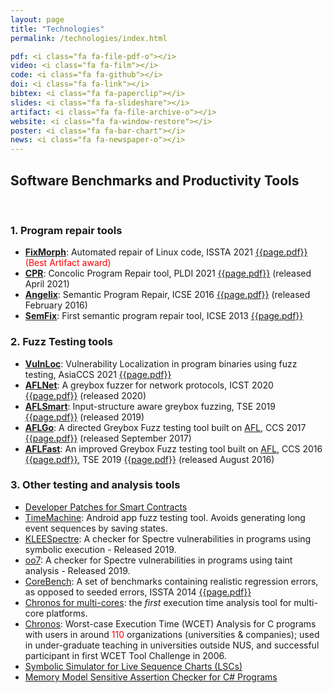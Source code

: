 ```yaml
---
layout: page
title: "Technologies"
permalink: /technologies/index.html

pdf: <i class="fa fa-file-pdf-o"></i>
video: <i class="fa fa-film"></i>
code: <i class="fa fa-github"></i>
doi: <i class="fa fa-link"></i>
bibtex: <i class="fa fa-paperclip"></i>
slides: <i class="fa fa-slideshare"></i>
artifact: <i class="fa fa-file-archive-o"></i>
website: <i class="fa fa-window-restore"></i>
poster: <i class="fa fa-bar-chart"></i>
news: <i class="fa fa-newspaper-o"></i>
---
```


## Software Benchmarks and Productivity Tools
<br>

### 1. Program repair tools

* **[FixMorph](https://fixmorph.github.io)**: Automated repair of Linux code, ISSTA 2021 [{{page.pdf}}](https://abhikrc.com/pdf/ISSTA21.pdf) <font color="#FF0000">(Best Artifact award)</font>
* **[CPR](https://cpr-tool.github.io)**: Concolic Program Repair tool, PLDI 2021 [{{page.pdf}}](https://abhikrc.com/pdf/PLDI21.pdf) (released April 2021)
* **[Angelix](http://angelix.io)**: Semantic Program Repair, ICSE 2016 [{{page.pdf}}](https://abhikrc.com/pdf/ICSE16-angelix.pdf) (released February 2016)
* **[SemFix](http://angelix.io#semfix)**: First semantic program repair tool, ICSE 2013 [{{page.pdf}}](https://abhikrc.com/pdf/ICSE13-SEMFIX.pdf)

### 2. Fuzz Testing tools

* **[VulnLoc](https://github.com/VulnLoc/VulnLoc)**: Vulnerability Localization in program binaries using fuzz testing, AsiaCCS 2021 [{{page.pdf}}](https://abhikrc.com/pdf/AsiaCCS21.pdf)
* **[AFLNet](https://github.com/aflnet/aflnet)**: A greybox fuzzer for network protocols, ICST 2020 [{{page.pdf}}](https://abhikrc.com/pdf/AFLNet-ICST20.pdf) (released 2020)
* **[AFLSmart](https://github.com/aflsmart/aflsmart)**: Input-structure aware greybox fuzzing, TSE 2019 [{{page.pdf}}](https://abhikrc.com/pdf/TSE19AFLSmart.pdf) (released 2019)
* **[AFLGo](https://github.com/aflgo/aflgo)**: A directed Greybox Fuzz testing tool built on [AFL](http://lcamtuf.coredump.cx/afl/), CCS 2017 [{{page.pdf}}](https://abhikrc.com/pdf/CCS17.pdf) (released September 2017)
* **[AFLFast](https://github.com/mboehme/aflfast)**: An improved Greybox Fuzz testing tool built on [AFL](http://lcamtuf.coredump.cx/afl/), CCS 2016 [{{page.pdf}}](https://abhikrc.com/pdf/CCS16.pdf), TSE 2019 [{{page.pdf}}](https://abhikrc.com/pdf/TSE19.pdf) (released August 2016)

### 3. Other testing and analysis tools

* [Developer Patches for Smart Contracts](https://github.com/Mayur1496/Developer-Fixes)
* [TimeMachine](https://github.com/DroidTest/TimeMachine): Android app fuzz testing tool. Avoids 
generating long event sequences by saving states.
* [KLEESpectre](https://github.com/winter2020/kleespectre): A checker for Spectre vulnerabilities in 
programs using symbolic execution - Released 2019.
* [oo7](https://github.com/winter2020/oo7): A checker for Spectre vulnerabilities in 
programs using taint analysis - Released 2019.
* [CoreBench](http://www.comp.nus.edu.sg/~release/corebench): A set of benchmarks containing realistic regression errors, as opposed to seeded errors, ISSTA 2014 [{{page.pdf}}](https://abhikrc.com/pdf/issta14.pdf)
* [Chronos for multi-cores](http://www.comp.nus.edu.sg/~rpembed/chronos-multi-core.html): the *first* execution time analysis tool for multi-core platforms.
* [Chronos](http://www.comp.nus.edu.sg/~rpembed/chronos): Worst-case Execution Time (WCET) Analysis for C programs with users in around <font color="#FF0000">110</font> organizations (universities &amp; companies); used in under-graduate teaching in universities outside NUS, and successful participant in first WCET Tool Challenge in 2006.
* [Symbolic Simulator for Live Sequence Charts (LSCs)](https://abhikrc.com/LSCsim/symbolic_simulator_engine.htm)
* [Memory Model Sensitive Assertion Checker for C# Programs](http://www.comp.nus.edu.sg/~release/mmchecker)